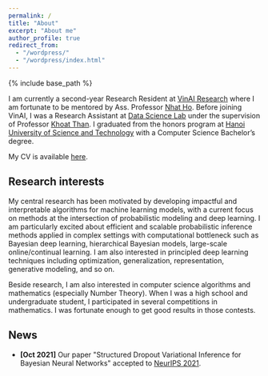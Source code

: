```yaml
---
permalink: /
title: "About"
excerpt: "About me"
author_profile: true
redirect_from: 
  - "/wordpress/"
  - "/wordpress/index.html"
---
```


{% include base_path %}

I am currently a second-year Research Resident at [VinAI Research](https://www.vinai.io/) where I am fortunate to be mentored by Ass. Professor [Nhat Ho](https://nhatptnk8912.github.io/). Before joining VinAI, I was a Research Assistant at [Data Science Lab](http://ds.soict.hust.edu.vn/) under the supervision of Professor [Khoat Than](https://scholar.google.com.vn/citations?hl=en&user=z2_6ZRYAAAAJ). I graduated from the honors program at [Hanoi University of Science and Technology](https://soict.hust.edu.vn/) with a Computer Science Bachelor’s degree.

My CV is available [here](https://sonpeter.github.io/SonNguyen_CV.pdf).

## Research interests
My central research has been motivated by developing impactful and interpretable algorithms for machine learning models, with a current focus on methods at the intersection of probabilistic modeling and deep learning. I am particularly excited about efficient and scalable probabilistic inference methods applied in complex settings with computational bottleneck such as Bayesian deep learning, hierarchical Bayesian models, large-scale online/continual learning. I am also interested in principled deep learning techniques including optimization, generalization, representation, generative modeling, and so on.

Beside research, I am also interested in computer science algorithms and mathematics (especially Number Theory). When I was a high school and undergraduate student, I participated in several competitions in mathematics. I was fortunate enough to get good results in those contests.

## News
- **[Oct 2021]** Our paper "Structured Dropout Variational Inference for Bayesian Neural Networks" accepted to [NeurIPS 2021](https://neurips.cc/Conferences/2021/Schedule?type=Poster).
